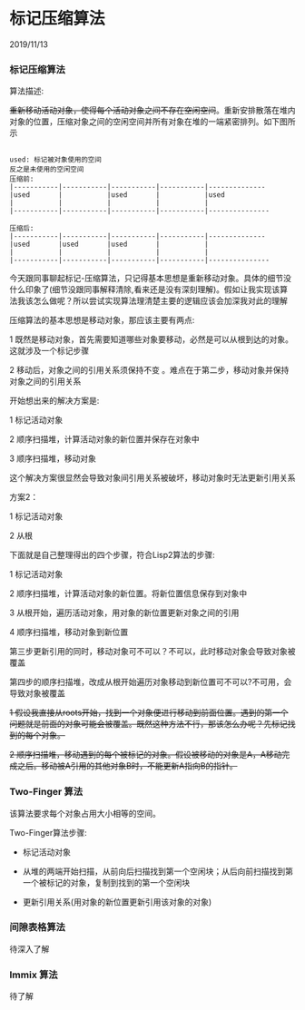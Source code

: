 # 标记压缩算法

2019/11/13

### 标记压缩算法

算法描述:

~~重新移动活动对象，使得每个活动对象之间不存在空闲空间~~。重新安排散落在堆内对象的位置，压缩对象之间的空闲空间并所有对象在堆的一端紧密排列。如下图所示

~~~

used: 标记被对象使用的空间
反之是未使用的空闲空间
压缩前:
|-----------|-----------|-----------|-----------|--------------
|used		|			|used		|			|used
|	     	|			|			|			|
|-----------|-----------|-----------|-----------|---------------

压缩后:
|-----------|-----------|-----------|-----------|--------------
|used		|used		|used		|			|
|	     	|			|			|			|
|-----------|-----------|-----------|-----------|---------------
~~~

今天跟同事聊起标记-压缩算法，只记得基本思想是重新移动对象。具体的细节没什么印象了(细节没跟同事解释清除,看来还是没有深刻理解)。假如让我实现该算法我该怎么做呢？所以尝试实现算法理清楚主要的逻辑应该会加深我对此的理解

压缩算法的基本思想是移动对象，那应该主要有两点: 

1 既然是移动对象，首先需要知道哪些对象要移动，必然是可以从根到达的对象。这就涉及一个标记步骤

2 移动后，对象之间的引用关系须保持不变 。难点在于第二步，移动对象并保持对象之间的引用关系

开始想出来的解决方案是:

1 标记活动对象

2 顺序扫描堆，计算活动对象的新位置并保存在对象中

3 顺序扫描堆，移动对象

这个解决方案很显然会导致对象间引用关系被破坏，移动对象时无法更新引用关系



方案2：

1 标记活动对象

2 从根

下面就是自己整理得出的四个步骤，符合Lisp2算法的步骤:

1 标记活动对象

2 顺序扫描堆，计算活动对象的新位置。将新位置信息保存到对象中

3 从根开始，遍历活动对象，用对象的新位置更新对象之间的引用

4 顺序扫描堆，移动对象到新位置

第三步更新引用的同时，移动对象可不可以？不可以，此时移动对象会导致对象被覆盖

第四步的顺序扫描堆，改成从根开始遍历对象移动到新位置可不可以?不可用，会导致对象被覆盖

~~1 假设我直接从roots开始，找到一个对象便进行移动到前面位置。遇到的第一个问题就是前面的对象可能会被覆盖。既然这种方法不行，那该怎么办呢？先标记找到的每个对象。~~

~~2  顺序扫描堆，移动遇到的每个被标记的对象。假设被移动的对象是A，A移动完成之后。移动被A引用的其他对象B时，不能更新A指向B的指针。~~



### Two-Finger 算法

该算法要求每个对象占用大小相等的空间。

Two-Finger算法步骤:

* 标记活动对象

* 从堆的两端开始扫描，从前向后扫描找到第一个空闲块；从后向前扫描找到第一个被标记的对象，复制到找到的第一个空闲块

* 更新引用关系(用对象的新位置更新引用该对象的对象)

  

### 间隙表格算法

待深入了解



### Immix 算法

待了解